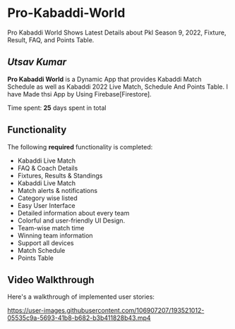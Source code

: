 # Pro-Kabaddi-World
Pro Kabaddi World Shows Latest Details about Pkl Season 9, 2022, Fixture, Result, FAQ, and Points Table.

## *Utsav Kumar*

**Pro Kabaddi World** is a Dynamic App that provides Kabaddi Match Schedule as well as Kabaddi 2022 Live Match, Schedule And Points Table. I have Made thsi App by Using Firebase[Firestore].

Time spent: **25** days spent in total

## Functionality 

The following **required** functionality is completed:

- Kabaddi Live Match
- FAQ & Coach Details
- Fixtures, Results & Standings
- Kabaddi Live Match
- Match alerts & notifications
- Category wise listed
- Easy User Interface
- Detailed information about every team
- Colorful and user-friendly UI Design.
- Team-wise match time
- Winning team information
- Support all devices
- Match Schedule
- Points Table

## Video Walkthrough

Here's a walkthrough of implemented user stories:

https://user-images.githubusercontent.com/106907207/193521012-05535c9a-5693-41b8-b682-b3b411828b43.mp4

